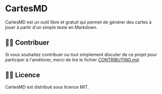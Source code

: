 # CartesMD

CartesMD est un outil libre et gratuit qui permet de générer des cartes à jouer à partir d'un simple texte en Markdown.

## 🙋‍♀️ Contribuer

Si vous souhaitez contribuer ou tout simplement discuter de ce projet pour participer à l'améliorer, merci de lire le fichier  [CONTRIBUTING.md](https://forge.apps.education.fr/cartesmd/cartesMD.forge.apps.education.fr/-/blob/main/CONTRIBUTING.md?ref_type=heads).

## 👩‍⚖️ Licence

CartesMD est distribué sous licence MIT.
